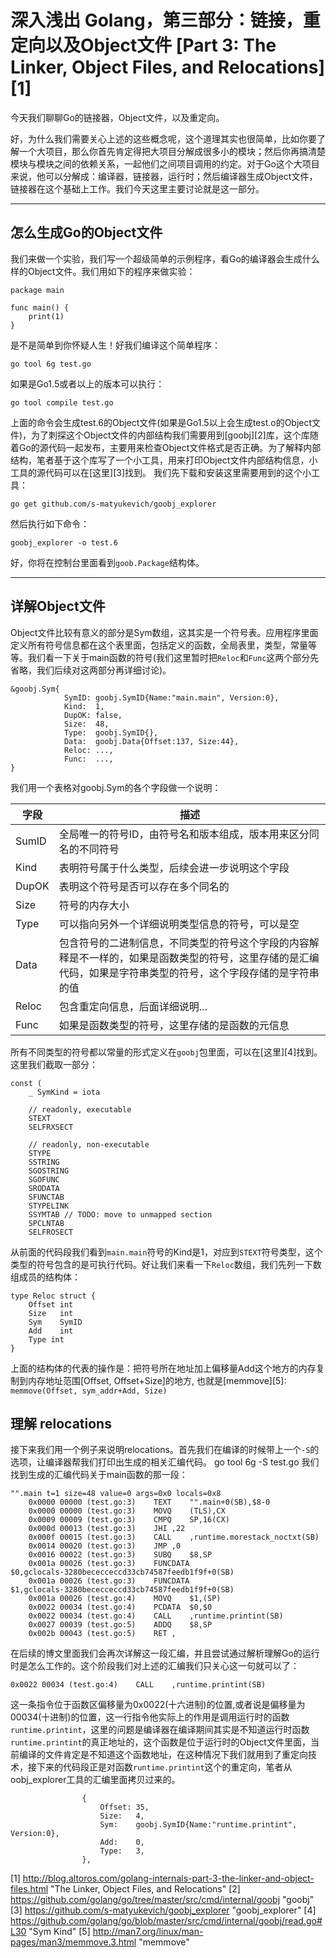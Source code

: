 # 深入浅出 Golang，第三部分：链接，重定向以及Object文件 [Part 3: The Linker, Object Files, and Relocations][1]

今天我们聊聊Go的链接器，Object文件，以及重定向。

好，为什么我们需要关心上述的这些概念呢，这个道理其实也很简单，比如你要了解一个大项目，那么你首先肯定得把大项目分解成很多小的模块；然后你再搞清楚模块与模块之间的依赖关系，一起他们之间项目调用的约定。对于Go这个大项目来说，他可以分解成：编译器，链接器，运行时；然后编译器生成Object文件，链接器在这个基础上工作。我们今天这里主要讨论就是这一部分。

- - -

## 怎么生成Go的Object文件
我们来做一个实验，我们写一个超级简单的示例程序，看Go的编译器会生成什么样的Object文件。我们用如下的程序来做实验：
```
package main

func main() {
	print(1)
}
```

是不是简单到你怀疑人生！好我们编译这个简单程序：
```
go tool 6g test.go
```
如果是Go1.5或者以上的版本可以执行：
```
go tool compile test.go
```
上面的命令会生成test.6的Object文件(如果是Go1.5以上会生成test.o的Object文件)，为了刺探这个Object文件的内部结构我们需要用到[goobj][2]库，这个库随着Go的源代码一起发布，主要用来检查Object文件格式是否正确。为了解释内部结构，笔者基于这个库写了一个小工具，用来打印Object文件内部结构信息，小工具的源代码可以在[这里][3]找到。
我们先下载和安装这里需要用到的这个小工具：

	go get github.com/s-matyukevich/goobj_explorer

然后执行如下命令：

	goobj_explorer -o test.6

好，你将在控制台里面看到`goob.Package`结构体。

- - -

## 详解Object文件
Object文件比较有意义的部分是Sym数组，这其实是一个符号表。应用程序里面定义所有符号信息都在这个表里面，包括定义的函数，全局表里，类型，常量等等。我们看一下关于main函数的符号(我们这里暂时把`Reloc`和`Func`这两个部分先省略，我们后续对这两部分再详细讨论)。
```
&goobj.Sym{
            SymID: goobj.SymID{Name:"main.main", Version:0},
            Kind:  1,
            DupOK: false,
            Size:  48,
            Type:  goobj.SymID{},
            Data:  goobj.Data{Offset:137, Size:44},
            Reloc: ...,
            Func:  ...,
}
```
我们用一个表格对goobj.Sym的各个字段做一个说明：

|字段|描述|
|---|---|
|SumID|全局唯一的符号ID，由符号名和版本组成，版本用来区分同名的不同符号|
|Kind|表明符号属于什么类型，后续会进一步说明这个字段|
|DupOK|表明这个符号是否可以存在多个同名的|
|Size|符号的内存大小|
|Type|可以指向另外一个详细说明类型信息的符号，可以是空|
|Data|包含符号的二进制信息，不同类型的符号这个字段的内容解释是不一样的，如果是函数类型的符号，这里存储的是汇编代码，如果是字符串类型的符号，这个字段存储的是字符串的值|
|Reloc|包含重定向信息，后面详细说明...|
|Func|如果是函数类型的符号，这里存储的是函数的元信息|

所有不同类型的符号都以常量的形式定义在`goobj`包里面，可以在[这里][4]找到。这里我们截取一部分：
```
const (
	_ SymKind = iota

	// readonly, executable
	STEXT
	SELFRXSECT

	// readonly, non-executable
	STYPE
	SSTRING
	SGOSTRING
	SGOFUNC
	SRODATA
	SFUNCTAB
	STYPELINK
	SSYMTAB // TODO: move to unmapped section
	SPCLNTAB
	SELFROSECT
```
从前面的代码段我们看到`main.main`符号的Kind是1，对应到`STEXT`符号类型，这个类型的符号包含的是可执行代码。好让我们来看一下`Reloc`数组，我们先列一下数组成员的结构体：
```
type Reloc struct {
	Offset int
	Size   int
	Sym    SymID
	Add    int
	Type int
}
```
上面的结构体的代表的操作是：把符号所在地址加上偏移量Add这个地方的内存复制到内存地址范围[Offset, Offset+Size]的地方,
也就是[memmove][5]: `memmove(Offset, sym_addr+Add, Size)`


## 理解 relocations

接下来我们用一个例子来说明relocations。首先我们在编译的时候带上一个`-S`的选项，让编译器帮我们打印出生成的相关汇编代码。
	go tool 6g -S test.go
我们找到生成的汇编代码关于main函数的那一段：

```
"".main t=1 size=48 value=0 args=0x0 locals=0x8
	0x0000 00000 (test.go:3)	TEXT	"".main+0(SB),$8-0
	0x0000 00000 (test.go:3)	MOVQ	(TLS),CX
	0x0009 00009 (test.go:3)	CMPQ	SP,16(CX)
	0x000d 00013 (test.go:3)	JHI	,22
	0x000f 00015 (test.go:3)	CALL	,runtime.morestack_noctxt(SB)
	0x0014 00020 (test.go:3)	JMP	,0
	0x0016 00022 (test.go:3)	SUBQ	$8,SP
	0x001a 00026 (test.go:3)	FUNCDATA	$0,gclocals·3280bececceccd33cb74587feedb1f9f+0(SB)
	0x001a 00026 (test.go:3)	FUNCDATA	$1,gclocals·3280bececceccd33cb74587feedb1f9f+0(SB)
	0x001a 00026 (test.go:4)	MOVQ	$1,(SP)
	0x0022 00034 (test.go:4)	PCDATA	$0,$0
	0x0022 00034 (test.go:4)	CALL	,runtime.printint(SB)
	0x0027 00039 (test.go:5)	ADDQ	$8,SP
	0x002b 00043 (test.go:5)	RET	,
```

在后续的博文里面我们会再次详解这一段汇编，并且尝试通过解析理解Go的运行时是怎么工作的。这个阶段我们对上述的汇编我们只关心这一句就可以了：

	0x0022 00034 (test.go:4)	CALL	,runtime.printint(SB)
	
这一条指令位于函数区偏移量为0x0022(十六进制)的位置,或者说是偏移量为00034(十进制)的位置，这一行指令他实际上的作用是调用运行时的函数`runtime.printint`，这里的问题是编译器在编译期间其实是不知道运行时函数`runtime.printint`的真正地址的，这个函数是位于运行时的Object文件里面，当前编译的文件肯定是不知道这个函数地址，在这种情况下我们就用到了重定向技术，接下来的代码段正是对函数`runtime.printint`这个的重定向，笔者从oobj_explorer工具的汇编里面拷贝过来的。

```
				{
                    Offset: 35,
                    Size:   4,
                    Sym:    goobj.SymID{Name:"runtime.printint", Version:0},
                    Add:    0,
                    Type:   3,
                },
```









[1] http://blog.altoros.com/golang-internals-part-3-the-linker-and-object-files.html "The Linker, Object Files, and Relocations"
[2] https://github.com/golang/go/tree/master/src/cmd/internal/goobj "goobj"
[3] https://github.com/s-matyukevich/goobj_explorer "goobj_explorer"
[4] https://github.com/golang/go/blob/master/src/cmd/internal/goobj/read.go#L30 "Sym Kind"
[5] http://man7.org/linux/man-pages/man3/memmove.3.html "memmove"



